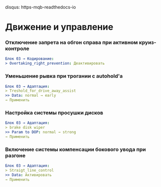 disqus: https-mqb-readthedocs-io
# Движение и управление

### Отключение запрета на обгон справа при активном круиз-контроле
``` yaml
Блок 03 → Кодирование:
> Overtaking_right_prevention: Деактивировать
```

### Уменьшение рывка при трогании с autohold'a
``` yaml
Блок 03 → Адаптация:
> Treshold_for_drive_away_assist
>> Data: normal → early
→ Применить
```

### Настройка системы просушки дисков
``` yaml
Блок 03 → Адаптация:
> brake disk wiper
>> Param to DOP: normal → strong
→ Применить
```

### Включение системы компенсации бокового увода при разгоне
``` yaml
Блок 03 → Адаптация:
> Straigt_line_control
>> Data: Активировать
→ Применить
```